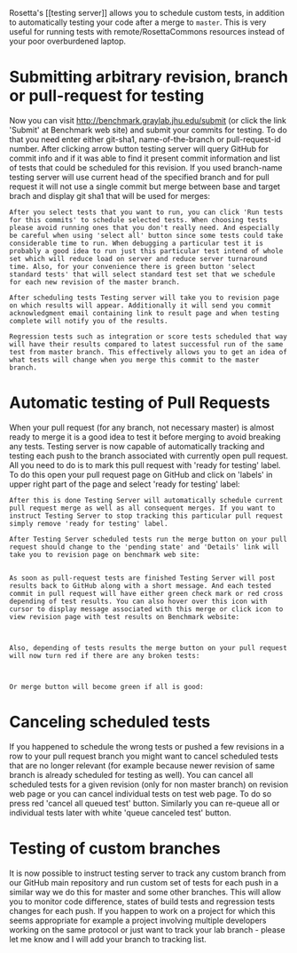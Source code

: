 Rosetta's [[testing server]] allows you to schedule custom tests, in addition to automatically testing your code after a merge to `master`. This is very useful for running tests with remote/RosettaCommons resources instead of your poor overburdened laptop.

Submitting arbitrary revision, branch or pull-request for testing
=================================================================

Now you can visit http://benchmark.graylab.jhu.edu/submit (or click the link 'Submit' at Benchmark web site) and submit your commits for testing. To do that you need enter either git-sha1, name-of-the-branch or pull-request-id number. After clicking arrow button testing server will query GitHub for commit info and if it was able to find it present commit information and list of tests that could be scheduled for this revision. If you used branch-name testing server will use current head of the specified branch and for pull request it will not use a single commit but merge between base and target brach and display git sha1 that will be used for merges:


	After you select tests that you want to run, you can click 'Run tests for this commits' to schedule selected tests. When choosing tests please avoid running ones that you don't really need. And especially be careful when using 'select all' button since some tests could take considerable time to run. When debugging a particular test it is probably a good idea to run just this particular test intend of whole set which will reduce load on server and reduce server turnaround time. Also, for your convenience there is green button 'select standard tests' that will select standard test set that we schedule for each new revision of the master branch.

	After scheduling tests Testing server will take you to revision page on which results will appear. Additionally it will send you commit acknowledgment email containing link to result page and when testing complete will notify you of the results. 

	Regression tests such as integration or score tests scheduled that way will have their results compared to latest successful run of the same test from master branch. This effectively allows you to get an idea of what tests will change when you merge this commit to the master branch.


Automatic testing of Pull Requests 
==================================
When your pull request (for any branch, not necessary master) is almost ready to merge it is a good idea to test it before merging to avoid breaking any tests. Testing server is now capable of automatically tracking and testing each push to the branch associated with currently open pull request. All you need to do is to mark this pull request with 'ready for testing' label. To do this open your pull request page on GitHub and click on 'labels' in upper right part of the page and select 'ready for testing' label:



	After this is done Testing Server will automatically schedule current pull request merge as well as all consequent merges. If you want to instruct Testing Server to stop tracking this particular pull request simply remove 'ready for testing' label.

	After Testing Server scheduled tests run the merge button on your pull request should change to the 'pending state' and 'Details' link will take you to revision page on benchmark web site:


	As soon as pull-request tests are finished Testing Server will post results back to GitHub along with a short message. And each tested commit in pull request will have either green check mark or red cross depending of test results. You can also hover over this icon with cursor to display message associated with this merge or click icon to view revision page with test results on Benchmark website:



	Also, depending of tests results the merge button on your pull request will now turn red if there are any broken tests:



	Or merge button will become green if all is good:



Canceling scheduled tests
=========================
If you happened to schedule the wrong tests or pushed a few revisions in a row to your pull request branch you might want to cancel scheduled tests that are no longer relevant (for example because newer revision of same branch is already scheduled for testing as well). You can cancel all scheduled tests for a given revision (only for non master branch) on revision web page or you can cancel individual tests on test web page. To do so press red 'cancel all queued test' button. Similarly you can re-queue all or individual tests later with white 'queue canceled test' button. 


Testing of custom branches
==========================
It is now possible to instruct testing server to track any custom branch from our GitHub main repository and run custom set of tests for each push in a similar way we do this for master and some other branches. This will allow you to monitor code difference, states of build tests and regression tests changes for each push. If you happen to work on a project for which this seems appropriate for example a project involving multiple developers working on the same protocol or just want to track your lab branch - please let me know and I will add your branch to tracking list.